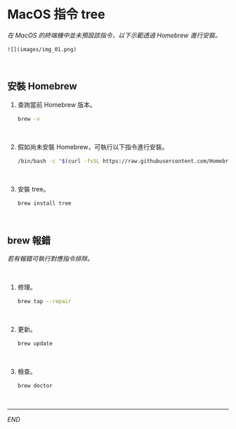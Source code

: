 # MacOS 指令 tree

_在 MacOS 的終端機中並未預設該指令，以下示範透過 Homebrew 進行安裝。_

    ![](images/img_01.png)

<br>

## 安裝 Homebrew

1. 查詢當前 Homebrew 版本。

    ```bash
    brew -v
    ```

<br>

2. 假如尚未安裝 Homebrew，可執行以下指令進行安裝。

    ```bash
    /bin/bash -c "$(curl -fsSL https://raw.githubusercontent.com/Homebrew/install/HEAD/install.sh)"
    ```

<br>

3. 安裝 tree。

    ```bash
    brew install tree
    ```

<br>

## brew 報錯

_若有報錯可執行對應指令排除。_

<br>

1. 修理。

    ```bash
    brew tap --repair
    ```

<br>

2. 更新。

    ```bash
    brew update
    ```

<br>

3. 檢查。

    ```bash
    brew doctor
    ```


<br>

---

_END_